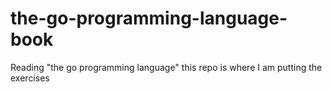 # the-go-programming-language-book
Reading "the go programming language" this repo is where I am putting the exercises
